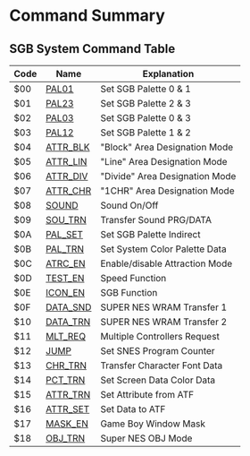 # Command Summary

## SGB System Command Table

Code | Name                                      | Explanation
-----|-------------------------------------------|--------------
 $00 | [PAL01](<#SGB Command 00h - PAL01>)       | Set SGB Palette 0 &amp; 1
 $01 | [PAL23](<#SGB Command 01h - PAL23>)       | Set SGB Palette 2 &amp; 3
 $02 | [PAL03](<#SGB Command 02h - PAL03>)       | Set SGB Palette 0 &amp; 3
 $03 | [PAL12](<#SGB Command 03h - PAL12>)       | Set SGB Palette 1 &amp; 2
 $04 | [ATTR_BLK](<#SGB Command 04h - ATTR_BLK>) | "Block" Area Designation Mode
 $05 | [ATTR_LIN](<#SGB Command 05h - ATTR_LIN>) | "Line" Area Designation Mode
 $06 | [ATTR_DIV](<#SGB Command 06h - ATTR_DIV>) | "Divide" Area Designation Mode
 $07 | [ATTR_CHR](<#SGB Command 07h - ATTR_CHR>) | "1CHR" Area Designation Mode
 $08 | [SOUND](<#SGB Command 08h - SOUND>)       | Sound On/Off
 $09 | [SOU_TRN](<#SGB Command 09h - SOU_TRN>)   | Transfer Sound PRG/DATA
 $0A | [PAL_SET](<#SGB Command 0Ah - PAL_SET>)   | Set SGB Palette Indirect
 $0B | [PAL_TRN](<#SGB Command 0Bh - PAL_TRN>)   | Set System Color Palette Data
 $0C | [ATRC_EN](<#SGB Command 0Ch - ATRC_EN>)   | Enable/disable Attraction Mode
 $0D | [TEST_EN](<#SGB Command 0Dh - TEST_EN>)   | Speed Function
 $0E | [ICON_EN](<#SGB Command 0Eh - ICON_EN>)   | SGB Function
 $0F | [DATA_SND](<#SGB Command 0Fh - DATA_SND>) | SUPER NES WRAM Transfer 1
 $10 | [DATA_TRN](<#SGB Command 10h - DATA_TRN>) | SUPER NES WRAM Transfer 2
 $11 | [MLT_REQ](<#SGB Command 11h - MLT_REQ>)   | Multiple Controllers Request
 $12 | [JUMP](<#SGB Command 12h - JUMP>)         | Set SNES Program Counter
 $13 | [CHR_TRN](<#SGB Command 13h - CHR_TRN>)   | Transfer Character Font Data
 $14 | [PCT_TRN](<#SGB Command 14h - PCT_TRN>)   | Set Screen Data Color Data
 $15 | [ATTR_TRN](<#SGB Command 15h - ATTR_TRN>) | Set Attribute from ATF
 $16 | [ATTR_SET](<#SGB Command 16h - ATTR_SET>) | Set Data to ATF
 $17 | [MASK_EN](<#SGB Command 17h - MASK_EN>)   | Game Boy Window Mask
 $18 | [OBJ_TRN](<#SGB Command 18h - OBJ_TRN>)   | Super NES OBJ Mode
